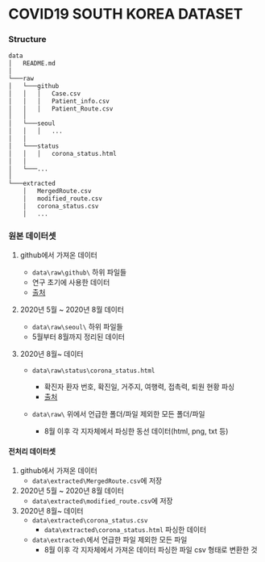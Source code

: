 # COVID19 SOUTH KOREA DATASET

### Structure

``` bash
data
│   README.md    
│
└───raw
│   └───github
│   │   │   Case.csv
│   │   │   Patient_info.csv
│   │   │   Patient_Route.csv
│   │  
│   └───seoul
│   │   │   ...
│   │
│   └───status
│   │   │   corona_status.html
│   │
│   └───...
│
└───extracted
    │   MergedRoute.csv
    │   modified_route.csv
    │   corona_status.csv
    │   ...
```



### 원본 데이터셋

1. github에서 가져온 데이터

   - `data\raw\github\` 하위 파일들
   - 연구 초기에 사용한 데이터
   - [출처](https://www.kaggle.com/kimjihoo/coronavirusdataset)

2. 2020년 5월 ~ 2020년 8월 데이터

   - `data\raw\seoul\` 하위 파일들
   - 5월부터 8월까지 정리된 데이터

3. 2020년 8월~ 데이터

   - `data\raw\status\corona_status.html`
     - 확진자 환자 번호, 확진일, 거주지, 여행력, 접촉력, 퇴원 현황 파싱
     - [출처](https://www.seoul.go.kr/coronaV/coronaStatus.do#status_page_top)

   - `data\raw\` 위에서 언급한 폴더/파일 제외한 모든 폴더/파일
     - 8월 이후 각 지자체에서 파싱한 동선 데이터(html, png, txt 등)



#### 전처리 데이터셋

1. github에서 가져온 데이터
   - `data\extracted\MergedRoute.csv`에 저장
2. 2020년 5월 ~ 2020년 8월 데이터
   - `data\extracted\modified_route.csv`에 저장
3. 2020년 8월~ 데이터
   - `data\extracted\corona_status.csv`
     - `data\extracted\corona_status.html` 파싱한 데이터
   - `data\extracted\`에서 언급한 파일 제외한 모든 파일
     - 8월 이후 각 지자체에서 가져온 데이터 파싱한 파일 csv 형태로 변환한 것